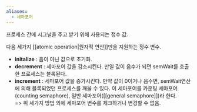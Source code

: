 ```yaml
---
aliases:
  - 세마포어
---
```

프로세스 간에 시그널을 주고 받기 위해 사용되는 정수 값. 

다음 세가지 [[atomic operation|원자적 연산]]만을 지원하는 정수 변수. 
- **initalize** : 음이 아닌 값으로 초기화.
- **decrement** : 세마포어 값을 감소시킨다. 만일 값이 음수가 되면 semWait를 호출한 프로세스는 블록된다.
- **increment** : 세마포어 값을 증가시킨다. 만약 값이 0이거나 음수면, semWait연산에 의해 블록되었던 프로세스를 깨울 수 있다. 
	이 세마포어를 카운팅 세마포어(counting semaphore), 일반 세마포어([[general semaphore]])라 한다.   
=> 위 세가지 방법 외에 세마포어 변수를 체크하거나 변경할 수 없음.